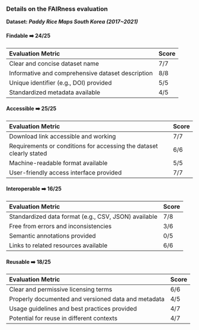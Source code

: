 ### Details on the FAIRness evaluation

**Dataset: _Paddy Rice Maps South Korea (2017~2021)_**

#### Findable ➡️ 24/25
| Evaluation Metric | Score |
| :---------------- | :---- |
| Clear and concise dataset name | 7/7 |
| Informative and comprehensive dataset description | 8/8 |
| Unique identifier (e.g., DOI) provided | 5/5 |
| Standardized metadata available | 4/5 |

#### Accessible ➡️ 25/25
| Evaluation Metric | Score |
| :---------------- | :---- |
| Download link accessible and working | 7/7 |
| Requirements or conditions for accessing the dataset clearly stated | 6/6 |
| Machine-readable format available | 5/5 |
| User-friendly access interface provided | 7/7 |

#### Interoperable ➡️ 16/25
| Evaluation Metric | Score |
| :---------------- | :---- |
| Standardized data format (e.g., CSV, JSON) available | 7/8 |
| Free from errors and inconsistencies | 3/6 |
| Semantic annotations provided | 0/5 |
| Links to related resources available | 6/6 |

#### Reusable ➡️ 18/25
| Evaluation Metric | Score |
| :---------------- | :---- |
| Clear and permissive licensing terms | 6/6 |
| Properly documented and versioned data and metadata | 4/5 |
| Usage guidelines and best practices provided | 4/7 |
| Potential for reuse in different contexts | 4/7 |
